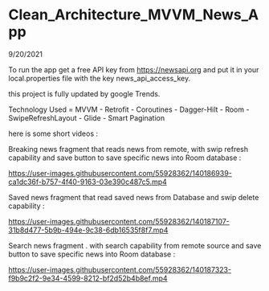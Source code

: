 # Clean_Architecture_MVVM_News_App
9/20/2021

To run the app get a free API key from https://newsapi.org and put it in your local.properties file with the key news_api_access_key.

this project is fully updated by google Trends.

Technology Used = MVVM - Retrofit - Coroutines - Dagger-Hilt - Room - SwipeRefreshLayout - Glide - Smart Pagination

here is some short videos :







Breaking news fragment that reads news from remote, with swip refresh capability and save button to save specific news into Room database :

















https://user-images.githubusercontent.com/55928362/140186939-ca1dc36f-b757-4f40-9163-03e390c487c5.mp4








Saved news fragment that read saved news from Database and swip delete capability : 


https://user-images.githubusercontent.com/55928362/140187107-31b8d477-5b9b-494e-9c38-6db16535f8f7.mp4








Search news fragment . with search capability from remote source and  save button to save specific news into Room database :



https://user-images.githubusercontent.com/55928362/140187323-f9b9c2f2-9e34-4599-8212-bf2d52b4b8ef.mp4


